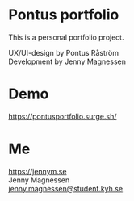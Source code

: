 # Pontus portfolio
This is a personal portfolio project.

UX/UI-design by Pontus Råström\
Development by Jenny Magnessen

# Demo
https://pontusportfolio.surge.sh/

# Me
https://jennym.se \
Jenny Magnessen\
jenny.magnessen@student.kyh.se
